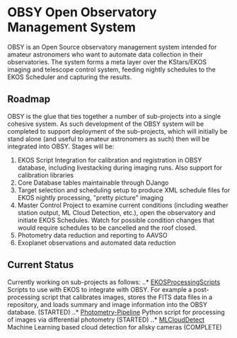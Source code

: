 # OBSY Open Observatory Management System
OBSY is an Open Source observatory management system intended for amateur astronomers who want to automate data collection in their observatories. The system forms a meta layer over the KStars/EKOS imaging and telescope control system, 
feeding nightly schedules to the EKOS Scheduler and capturing the results. 

## Roadmap
OBSY is the glue that ties together a number of sub-projects into a single cohesive system.  As such development of the OBSY system will be completed to support deployment of the sub-projects, which will initially be stand alone (and useful 
to amateur astronomers as such) then will be integrated into OBSY. Stages will be:

1. EKOS Script Integration for calibration and registration in OBSY database, including livestacking during imaging runs. Also support for calibration libraries 
2. Core Database tables maintainable through DJango
3. Target selection and scheduling setup to produce XML schedule files for EKOS nightly processing, "pretty picture" imaging
4. Master Control Project to examine current conditions (including weather station output, ML Cloud Detection, etc.), open the observatory and initiate EKOS Schedules. Watch for possible condition changes that would require schedules to be cancelled and the roof closed.
5. Photometry data reduction and reporting to AAVSO
6. Exoplanet observations and automated data reduction

## Current Status
Currently working on sub-projects as follows:
..* [EKOSProcessingScripts](https://github.com/gordtulloch/EKOSProcessingScripts) Scripts to use with EKOS to integrate with OBSY. For example a post-processing script that calibrates images, stores the FITS data files in a repository, and 
loads summary and image information into the OBSY database. (STARTED)
..* [Photometry-Pipeline](https://github.com/gordtulloch/Photometry-Pipeline) Python script for processing of images via differential photometry (STARTED)
..* [MLCloudDetect](https://github.com/gordtulloch/mlCloudDetect) Machine Learning based cloud detection for allsky cameras (COMPLETE)
